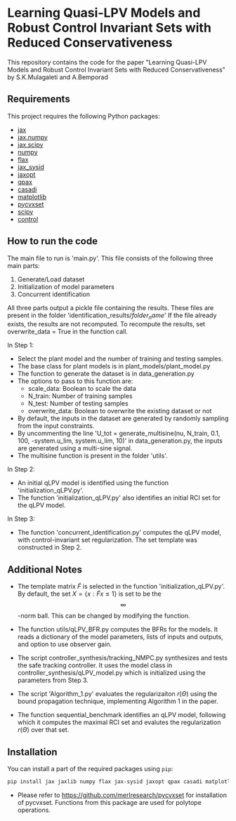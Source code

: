 # Learning Quasi-LPV Models and Robust Control Invariant Sets with Reduced Conservativeness
This repository contains the code for the paper  "Learning Quasi-LPV Models and Robust Control Invariant Sets with
 Reduced Conservativeness" by S.K.Mulagaleti and A.Bemporad

## Requirements

This project requires the following Python packages:

- [jax](https://github.com/google/jax)
- [jax.numpy](https://jax.readthedocs.io/en/latest/jax.numpy.html)
- [jax.scipy](https://jax.readthedocs.io/en/latest/jax.scipy.html)
- [numpy](https://numpy.org/)
- [flax](https://github.com/google/flax)
- [jax_sysid](https://github.com/bemporad/jax-sysid)
- [jaxopt](https://github.com/google/jaxopt)
- [qpax](https://github.com/kevin-tracy/qpax)
- [casadi](https://web.casadi.org/)
- [matplotlib](https://matplotlib.org/)
- [pycvxset](https://github.com/merlresearch/pycvxset) 
- [scipy](https://www.scipy.org/)
- [control](https://python-control.readthedocs.io/)

## How to run the code
The main file to run is 'main.py'. This file consists of the following three main parts:
1. Generate/Load dataset
2. Initialization of model parameters
3. Concurrent identification

All three parts output a pickle file containing the results.
These files are present in the folder 'identification_results/$folder_name$'
If the file already exists, the results are not recomputed.
To recompute the results, set overwrite_data = True in the function call.

In Step 1: 
- Select the plant model and the number of training and testing samples.
- The base class for plant models is in plant_models/plant_model.py
- The function to generate the dataset is in data_generation.py
- The options to pass to this function are:
    - scale_data: Boolean to scale the data
    - N_train: Number of training samples
    - N_test: Number of testing samples
    - overwrite_data: Boolean to overwrite the existing dataset or not
- By default, the inputs in the dataset are generated by randomly sampling from the input constraints.
- By uncommenting the line 'U_tot = generate_multisine(nu, N_train, 0.1, 100, -system.u_lim, system.u_lim, 10)' in data_generation.py, the inputs are generated using a multi-sine signal.
- The multisine function is present in the folder 'utils'.

In Step 2:
- An initial qLPV model is identified using the function 'initialization_qLPV.py'. 
- The function 'initialization_qLPV.py' also identifies an initial RCI set for the qLPV model.

In Step 3:
- The function 'concurrent_identification.py' computes the qLPV model, with control-invariant set regularization. The set template was constructed in Step 2.


## Additional Notes
- The template matrix $\tilde{F}$ is selected in the function 'initialization_qLPV.py'. By default, the set $X=\{x:\tilde{F}x \leq 1\}$ is set to be the $$\infty$$-norm ball. This can be changed by modifying the function.

- The function utils/qLPV_BFR.py computes the BFRs for the models. It reads a dictionary of the model parameters, lists of inputs and outputs, and option to use observer gain.

- The script controller_synthesis/tracking_NMPC.py synthesizes and tests the safe tracking controller. It uses the model class in controller_synthesis/qLPV_model.py which is initialized using the parameters from Step 3. 

- The script 'Algorithm_1.py' evaluates the regularizaiton $r(\Theta)$ using the bound propagation technique, implementing Algorithm 1 in the paper.

- The function sequential_benchmark identifies an qLPV model, following which it computes the maximal RCI set and evalutes the regularization $r(\Theta)$ over that set.

## Installation

You can install a part of the required packages using `pip`:

```bash
pip install jax jaxlib numpy flax jax-sysid jaxopt qpax casadi matplotlib scipy control
```

- Please refer to https://github.com/merlresearch/pycvxset for installation of pycvxset. Functions from this package are used for polytope operations.

